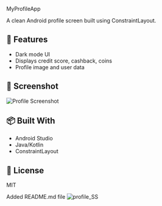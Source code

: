 MyProfileApp

A clean Android profile screen built using ConstraintLayout.

## 🚀 Features
- Dark mode UI
- Displays credit score, cashback, coins
- Profile image and user data

## 📱 Screenshot
![Profile Screenshot]("C:\Users\shrut\OneDrive\Documents\profile_SS.jpg")
## 📦 Built With
- Android Studio
- Java/Kotlin
- ConstraintLayout

## 📄 License
MIT

Added README.md file
![profile_SS](https://github.com/user-attachments/assets/51a5b9eb-b1ff-4f74-8379-668b9aaf1c91)
